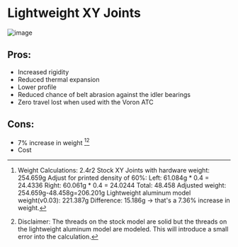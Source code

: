 # Lightweight XY Joints

![image](https://user-images.githubusercontent.com/104525636/179417942-0a88ca0e-ee5f-4aaa-84ac-57b2c0bef763.png)

## Pros: 
- Increased rigidity
- Reduced thermal expansion 
- Lower profile 
- Reduced chance of belt abrasion against the idler bearings
- Zero travel lost when used with the Voron ATC

## Cons: 
- 7% increase in weight [^1][^2]
- Cost

[^1]: Weight Calculations: 2.4r2 Stock XY Joints with hardware weight: 254.659g
  Adjust for printed density of 60%:
  Left: 61.084g * 0.4 = 24.4336 
  Right: 60.061g * 0.4 = 24.0244 
  Total: 48.458
   Adjusted weight: 254.659g-48.458g=206.201g
   Lightweight aluminum model weight(v0.03): 221.387g
   Difference: 15.186g -> that's a 7.36% increase in weight.


[^2]: Disclaimer: The threads on the stock model are solid but the threads on the lightweight aluminum model are modeled. This will introduce a small error into the calculation.
